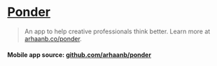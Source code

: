 # [Ponder](https://arhaanb.co/ponder)

> An app to help creative professionals think better. Learn more at [arhaanb.co/ponder](https://arhaanb.co/ponder).

#### Mobile app source: [github.com/arhaanb/ponder](https://github.com/arhaanb/ponder)